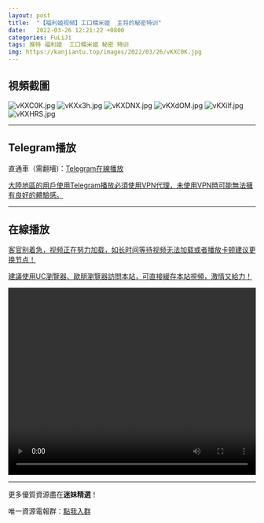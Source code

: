 ```yaml
---
layout: post
title:  "【福利姬视频】工口糯米姬  主将的秘密特训"
date:   2022-03-26 12:21:22 +0800
categories: FuLiJi
tags: 推特 福利姬  工口糯米姬 秘密 特训
img: https://kanjiantu.top/images/2022/03/26/vKXC0K.jpg
---
```



## 視頻截圖

![vKXC0K.jpg](https://kanjiantu.top/images/2022/03/26/vKXC0K.jpg)
![vKXx3h.jpg](https://kanjiantu.top/images/2022/03/26/vKXx3h.jpg)
![vKXDNX.jpg](https://kanjiantu.top/images/2022/03/26/vKXDNX.jpg)
![vKXdOM.jpg](https://kanjiantu.top/images/2022/03/26/vKXdOM.jpg)
![vKXilf.jpg](https://kanjiantu.top/images/2022/03/26/vKXilf.jpg)
![vKXHRS.jpg](https://kanjiantu.top/images/2022/03/26/vKXHRS.jpg)

* * *
## Telegram播放

直通車（需翻墻)：[Telegram在線播放](https://t.me/mimeijingxuan/363)

<u>大陸地區的用戶使用Telegram播放必須使用VPN代理，未使用VPN時可能無法擁有良好的體驗感。</u> 
* * *
## 在線播放
<u>客官别着急，视频正在努力加载，如长时间等待视频无法加载或者播放卡顿建议更换节点！</u>

<u>建議使用UC瀏覽器、歐朋瀏覽器訪問本站，可直接緩存本站視頻，激情又給力！</u>
<center><video src="https://cdn.publer.io/uploads/videos/62474022db279731bbdeabff/f92a04d7eb2e2fd3e55b258084a5fb89.mp4" width="100%" height="380px" controls="controls"></video></center>


* * *
更多優質資源盡在**迷妹精選**！

唯一資源電報群：[點我入群](https://t.me/mimeijingxuan)


